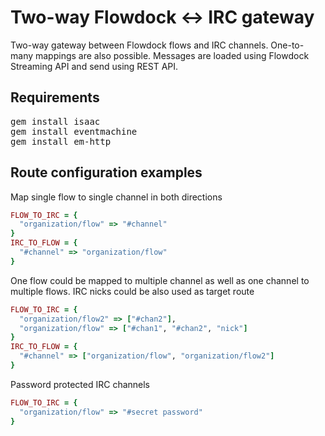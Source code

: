 Two-way Flowdock <-> IRC gateway
================================

Two-way gateway between Flowdock flows and IRC channels. One-to-many mappings are also possible. Messages are loaded using Flowdock Streaming API and send using REST API.

Requirements
------------

<pre>
gem install isaac
gem install eventmachine
gem install em-http
</pre>

Route configuration examples
----------------------

Map single flow to single channel in both directions

```ruby
FLOW_TO_IRC = {
  "organization/flow" => "#channel"
}
IRC_TO_FLOW = {
  "#channel" => "organization/flow"
}
```

One flow could be mapped to multiple channel as well as one channel to multiple flows. IRC nicks could be also used as target route

```ruby
FLOW_TO_IRC = {
  "organization/flow2" => ["#chan2"],
  "organization/flow" => ["#chan1", "#chan2", "nick"]
}
IRC_TO_FLOW = {
  "#channel" => ["organization/flow", "organization/flow2"]
}
```

Password protected IRC channels

```ruby
FLOW_TO_IRC = {
  "organization/flow" => "#secret password"
}
```
